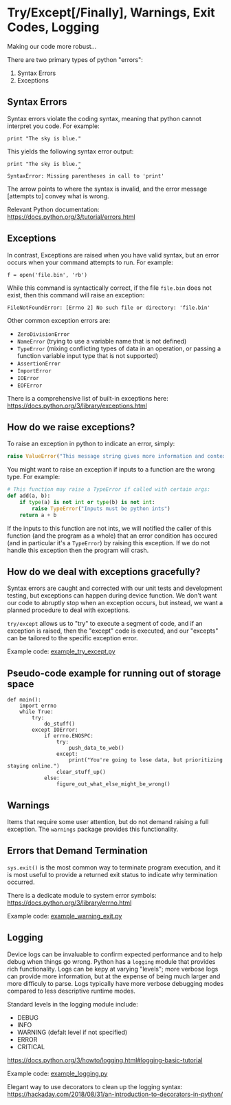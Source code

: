 # Try/Except[/Finally], Warnings, Exit Codes, Logging

Making our code more robust...

There are two primary types of python "errors":

1. Syntax Errors
2. Exceptions

## Syntax Errors

Syntax errors violate the coding syntax, meaning that python cannot interpret you code.  For example:

```
print "The sky is blue."
```

This yields the following syntax error output:

```
print "The sky is blue."
                       ^
SyntaxError: Missing parentheses in call to 'print'
```

The arrow points to where the syntax is invalid, and the error message [attempts to] convey what is wrong.

Relevant Python documentation: https://docs.python.org/3/tutorial/errors.html

## Exceptions

In contrast, Exceptions are raised when you have valid syntax, but an error occurs when your command attempts to run.  For example:

```
f = open('file.bin', 'rb')
```

While this command is syntactically correct, if the file ``file.bin`` does not exist, then this command will raise an exception:

```
FileNotFoundError: [Errno 2] No such file or directory: 'file.bin'
```

Other common exception errors are:
  * ``ZeroDivisionError``
  * ``NameError`` (trying to use a variable name that is not defined)
  * ``TypeError`` (mixing conflicting types of data in an operation, or passing a function variable input type that is not supported)
  * ``AssertionError``
  * ``ImportError``
  * ``IOError``
  * ``EOFError``

There is a comprehensive list of built-in exceptions here: https://docs.python.org/3/library/exceptions.html

## How do we raise exceptions?
To raise an exception in python to indicate an error, simply:                                                                                                                                                                          
```py                                                                                                                                                                                                                                  
raise ValueError("This message string gives more information and context about why this was raised.")                                                                                                                                  
```
You might want to raise an exception if inputs to a function are the wrong
type. For example:

```py                                                                                                                                                                                                                                  
# This function may raise a TypeError if called with certain args:                                                                                                                                                                     
def add(a, b):                                                                                                                                                                                                                         
    if type(a) is not int or type(b) is not int:                                                                                                                                                                                       
        raise TypeError("Inputs must be python ints")                                                                                                                                                                                  
    return a + b                                                                                                                                                                                                                       
```
If the inputs to this function are not ints, we will notified the caller of
this function (and the program as a whole) that an error condition has occured
(and in particular it's a `TypeError`) by raising this exception. If we do not
handle this exception then the program will crash.           

## How do we deal with exceptions gracefully?
Syntax errors are caught and corrected with our unit tests and development testing, but exceptions can happen during device function.  We don't want our code to abruptly stop when an exception occurs, but instead, we want a planned procedure to deal with exceptions.

``try/except`` allows us to "try" to execute a segment of code, and if an exception is raised, then the "except" code is executed, and our "excepts" can be tailored to the specific exception error.

Example code:  [example_try_except.py](example_try_except.py)

## Pseudo-code example for running out of storage space

```
def main():
    import errno
    while True:
        try:
            do_stuff()
        except IOError:
            if errno.ENOSPC:
                try:
                    push_data_to_web()
                except:
                    print("You're going to lose data, but prioritizing staying online.")
                clear_stuff_up()
            else:
                figure_out_what_else_might_be_wrong()

```


## Warnings
Items that require some user attention, but do not demand raising a full exception.  The ``warnings`` package provides this functionality.

## Errors that Demand Termination
``sys.exit()`` is the most common way to terminate program execution, and it is most useful to provide a returned exit status to indicate why termination occurred.

There is a dedicate module to system error symbols: https://docs.python.org/3/library/errno.html

Example code: [example_warning_exit.py](example_warning_exit.py)

## Logging
Device logs can be invaluable to confirm expected performance and to help debug when things go wrong.  Python has a ``logging`` module that provides rich functionality.  Logs can be kepy at varying "levels"; more verbose logs can provide more information, but at the expense of being much larger and more difficuly to parse.  Logs typically have more verbose debugging modes compared to less descriptive runtime modes.

Standard levels in the logging module include:
* DEBUG
* INFO
* WARNING (defalt level if not specified)
* ERROR
* CRITICAL

https://docs.python.org/3/howto/logging.html#logging-basic-tutorial

Example code: [example_logging.py](example_logging.py)

Elegant way to use decorators to clean up the logging syntax: https://hackaday.com/2018/08/31/an-introduction-to-decorators-in-python/
